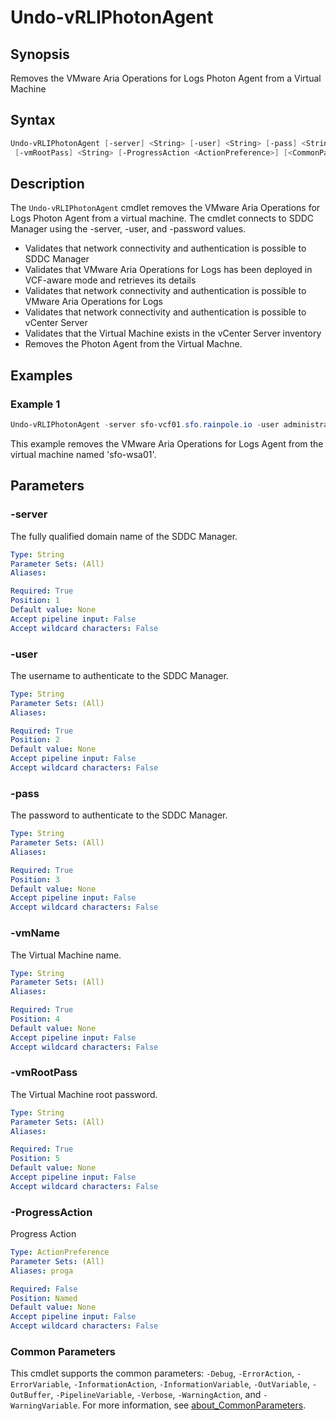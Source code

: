 # Undo-vRLIPhotonAgent

## Synopsis

Removes the VMware Aria Operations for Logs Photon Agent from a Virtual Machine

## Syntax

```powershell
Undo-vRLIPhotonAgent [-server] <String> [-user] <String> [-pass] <String> [-vmName] <String>
 [-vmRootPass] <String> [-ProgressAction <ActionPreference>] [<CommonParameters>]
```

## Description

The `Undo-vRLIPhotonAgent` cmdlet removes the VMware Aria Operations for Logs Photon Agent from a virtual
machine.
The cmdlet connects to SDDC Manager using the -server, -user, and -password values.

- Validates that network connectivity and authentication is possible to SDDC Manager
- Validates that VMware Aria Operations for Logs has been deployed in VCF-aware mode and retrieves its details
- Validates that network connectivity and authentication is possible to VMware Aria Operations for Logs
- Validates that network connectivity and authentication is possible to vCenter Server
- Validates that the Virtual Machine exists in the vCenter Server inventory
- Removes the Photon Agent from the Virtual Machne.

## Examples

### Example 1

```powershell
Undo-vRLIPhotonAgent -server sfo-vcf01.sfo.rainpole.io -user administrator@vsphere.local -pass VMw@re1! -vmName sfo-wsa01 -vmRootPass VMw@re1!
```

This example removes the VMware Aria Operations for Logs Agent from the virtual machine named 'sfo-wsa01'.

## Parameters

### -server

The fully qualified domain name of the SDDC Manager.

```yaml
Type: String
Parameter Sets: (All)
Aliases:

Required: True
Position: 1
Default value: None
Accept pipeline input: False
Accept wildcard characters: False
```

### -user

The username to authenticate to the SDDC Manager.

```yaml
Type: String
Parameter Sets: (All)
Aliases:

Required: True
Position: 2
Default value: None
Accept pipeline input: False
Accept wildcard characters: False
```

### -pass

The password to authenticate to the SDDC Manager.

```yaml
Type: String
Parameter Sets: (All)
Aliases:

Required: True
Position: 3
Default value: None
Accept pipeline input: False
Accept wildcard characters: False
```

### -vmName

The Virtual Machine name.

```yaml
Type: String
Parameter Sets: (All)
Aliases:

Required: True
Position: 4
Default value: None
Accept pipeline input: False
Accept wildcard characters: False
```

### -vmRootPass

The Virtual Machine root password.

```yaml
Type: String
Parameter Sets: (All)
Aliases:

Required: True
Position: 5
Default value: None
Accept pipeline input: False
Accept wildcard characters: False
```

### -ProgressAction

Progress Action

```yaml
Type: ActionPreference
Parameter Sets: (All)
Aliases: proga

Required: False
Position: Named
Default value: None
Accept pipeline input: False
Accept wildcard characters: False
```

### Common Parameters

This cmdlet supports the common parameters: `-Debug`, `-ErrorAction`, `-ErrorVariable`, `-InformationAction`, `-InformationVariable`, `-OutVariable`, `-OutBuffer`, `-PipelineVariable`, `-Verbose`, `-WarningAction`, and `-WarningVariable`. For more information, see [about_CommonParameters](http://go.microsoft.com/fwlink/?LinkID=113216).
